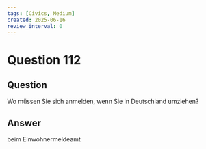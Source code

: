 ```yaml
---
tags: [Civics, Medium]
created: 2025-06-16
review_interval: 0
---
```


# Question 112

## Question

Wo müssen Sie sich anmelden, wenn Sie in Deutschland umziehen?

## Answer

beim Einwohnermeldeamt

